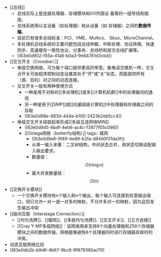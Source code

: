 - [[总线]]
	- 总线实际上是连接处理器、存储模块和I/O外围设
	  备等的一组导线和插座。
	- 总线系统用以主设备（如处理器）和从设备（如
	  存储器）之间的**数据传输**。
	- 目前已有很多总线标准：PCI、VME、Multics、
	  Sbus、MicroChannel。
	- 多处理机总线系统的主要问题包括总线仲裁、中断处理、协议转换、快速同步、高速缓存一致性协议、分事务、总线桥和层次总线扩展等。
	- ((63e0d902-f55a-41a8-b0a3-9e64761d3cbd))
- [[交叉开关（Crossbar）]]
	- 单级交换网络，可为每个端口提供更高的带宽。象电话交换机一样，交叉点开关可由程序控制动态设置其处于“开”或“关”状态，而能提供所有（源、目的）对之间的动态连接。
	- 交叉开关一般有两种使用方式
		- 一种是用于对称的[[多处理机]]或多[[计算机机群]]中的处理器间的通信
		- 另一种是用于[[SMP]]或[[向量超级计算机]]中处理器和存储器之间的存取
		- ((63e0d98e-883d-444e-b100-2423b2eb5cc4))
	- 单级交叉开关级联起来形成[[多级互连网络MIN]]
		- ((63e0d9d5-6bdf-4eb6-ac4c-f3977f05c098))
		- [[Omega网络（butterfly结构）]]
		  tags:: 蝶网
			- ((63e0d9e6-0f49-4e89-b2fa-d94d0f31da3f))
			- 从单一输入来看：二叉树结构，中间状态合并，用状态切换适配输入输出要求。
			- 数量级：$$O(n\log n)$$
			- 最大并发数量级：$$O(n)$$
- [[交换开关模块]]
	- 一个交换开关模块有n个输入和n个输出，每个输入可连接到任意输出端口，但只允许一对一或一对多的映射，不允许多对一的映射，因为这将发生输出冲突
- [[级间互联（Interstage Connection）]]
	- [[均匀洗牌]]、[[蝶网]]、[[多路均匀洗牌]]、[[交叉开关]]、[[立方连接]]
	- [[Cray Y-MP多级网络]]：该网络用来支持8个向量处理器和256个存储器模块之间的数据传输。网络能够避免8个处理器同时进行存储器存取时的冲突。
- 动态互联网络比较
- ((63e0db2b-b9d6-4b67-9bc8-9f879360ac11))
